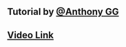 ## Tutorial by [@Anthony GG](https://www.youtube.com/@anthonygg_)
## [Video Link](https://www.youtube.com/watch?v=sRXIRikME14)
